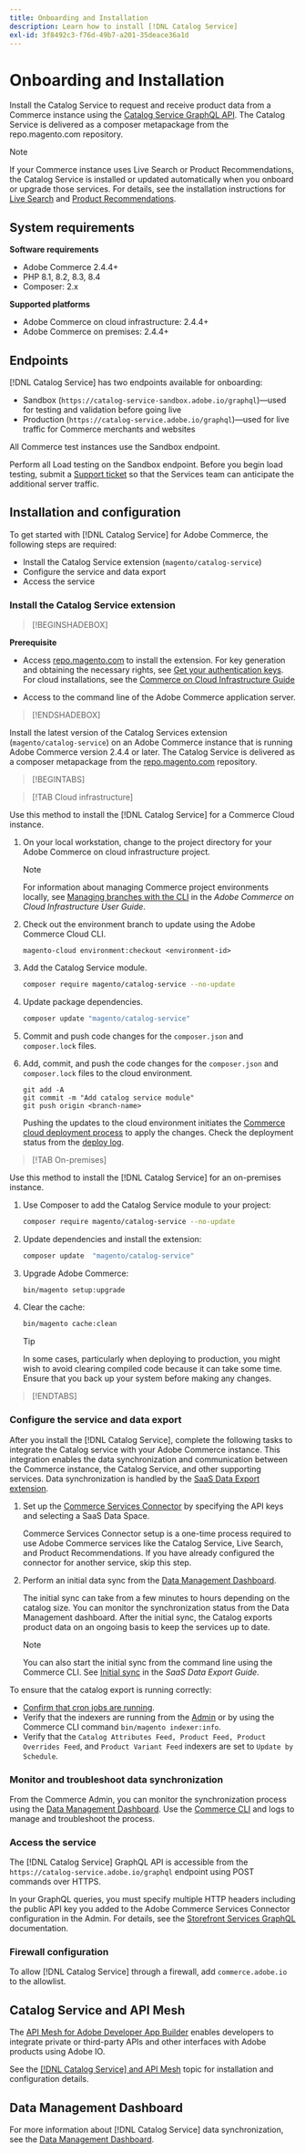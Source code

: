 ```yaml
---
title: Onboarding and Installation
description: Learn how to install [!DNL Catalog Service]
exl-id: 3f8492c3-f76d-49b7-a201-35deace36a1d
---
```

# Onboarding and Installation

Install the Catalog Service to request and receive product data from a Commerce instance using the [Catalog Service GraphQL API](https://developer.adobe.com/commerce/services/graphql/catalog-service/). The Catalog Service is delivered as a composer metapackage from the repo.magento.com repository.

>[!NOTE]
>
>If your Commerce instance uses Live Search or Product Recommendations, the Catalog Service is installed or updated automatically when you onboard or upgrade those services. For details, see the installation instructions for [Live Search](https://experienceleague.adobe.com/en/docs/commerce/live-search/install) and [Product Recommendations](https://experienceleague.adobe.com/en/docs/commerce/product-recommendations/getting-started/install-configure).



## System requirements

**Software requirements**

- Adobe Commerce 2.4.4+
- PHP 8.1, 8.2, 8.3, 8.4
- Composer: 2.x

**Supported platforms**

- Adobe Commerce on cloud infrastructure: 2.4.4+
- Adobe Commerce on premises: 2.4.4+

## Endpoints

[!DNL Catalog Service] has two endpoints available for onboarding:

- Sandbox (`https://catalog-service-sandbox.adobe.io/graphql`)—used for testing and validation before going live
- Production (`https://catalog-service.adobe.io/graphql`)—used for live traffic for Commerce merchants and websites

All Commerce test instances use the Sandbox endpoint.

Perform all Load testing on the Sandbox endpoint. Before you begin load testing, submit a [Support ticket](https://experienceleague.adobe.com/docs/commerce-knowledge-base/kb/help-center-guide/magento-help-center-user-guide.html#submit-ticket) so that the Services team can anticipate the additional server traffic.

## Installation and configuration

To get started with [!DNL Catalog Service] for Adobe Commerce, the following steps are required:

- Install the Catalog Service extension (`magento/catalog-service`)
- Configure the service and data export
- Access the service

### Install the Catalog Service extension

>[!BEGINSHADEBOX]

**Prerequisite**

- Access [repo.magento.com](https://repo.magento.com) to install the extension. For key generation and obtaining the necessary rights, see [Get your authentication keys](https://experienceleague.adobe.com/en/docs/commerce-operations/installation-guide/prerequisites/authentication-keys). For cloud installations, see the [Commerce on Cloud Infrastructure Guide](https://experienceleague.adobe.com/en/docs/commerce-cloud-service/user-guide/develop/authentication-keys)

- Access to the command line of the Adobe Commerce application server.

>[!ENDSHADEBOX]

Install the latest version of the Catalog Services extension (`magento/catalog-service`) on an Adobe Commerce instance that is running Adobe Commerce version 2.4.4 or later. The Catalog Service is delivered as a composer metapackage from the [repo.magento.com](https://repo.magento.com) repository.

>[!BEGINTABS]

>[!TAB Cloud infrastructure]

Use this method to install the [!DNL Catalog Service] for a Commerce Cloud instance.

1. On your local workstation, change to the project directory for your Adobe Commerce on cloud infrastructure project.

   >[!NOTE]
   >
   >For information about managing Commerce project environments locally, see [Managing branches with the CLI](https://experienceleague.adobe.com/en/docs/commerce-cloud-service/user-guide/develop/cli-branches) in the _Adobe Commerce on Cloud Infrastructure User Guide_.

1. Check out the environment branch to update using the Adobe Commerce Cloud CLI.

   ```shell
   magento-cloud environment:checkout <environment-id>
   ```

1. Add the Catalog Service module.

   ```bash
   composer require magento/catalog-service --no-update
   ```

1. Update package dependencies.

   ```bash
   composer update "magento/catalog-service"
   ```

1. Commit and push code changes for the `composer.json` and `composer.lock` files.

1. Add, commit, and push the code changes for the `composer.json` and `composer.lock` files to the cloud environment.

   ```shell
   git add -A
   git commit -m "Add catalog service module"
   git push origin <branch-name>
   ```

   Pushing the updates to the cloud environment initiates the [Commerce cloud deployment process](https://experienceleague.adobe.com/en/docs/commerce-cloud-service/user-guide/develop/deploy/process) to apply the changes. Check the deployment status from the [deploy log](https://experienceleague.adobe.com/en/docs/commerce-cloud-service/user-guide/develop/test/log-locations#deploy-log).

>[!TAB On-premises]

Use this method to install the [!DNL Catalog Service] for an on-premises instance.

1. Use Composer to add the Catalog Service module to your project:

   ```bash
   composer require magento/catalog-service --no-update
   ```

1. Update dependencies and install the extension:

   ```bash
   composer update  "magento/catalog-service"
   ```

1. Upgrade Adobe Commerce:

   ```bash
   bin/magento setup:upgrade
   ```

1. Clear the cache:

   ```bash
   bin/magento cache:clean
   ```

   >[!TIP]
   >
   >In some cases, particularly when deploying to production, you might wish to avoid clearing compiled code because it can take some time. Ensure that you back up your system before making any changes.

>[!ENDTABS]

### Configure the service and data export

After you install the [!DNL Catalog Service], complete the following tasks to integrate the Catalog service with your Adobe Commerce instance. This integration enables the data synchronization and communication between the Commerce instance, the Catalog Service, and other supporting services. Data synchronization is handled by the [SaaS Data Export extension](../data-export/overview.md).

1. Set up the [Commerce Services Connector](https://experienceleague.adobe.com/en/docs/commerce/user-guides/integration-services/saas) by specifying the API keys and selecting a SaaS Data Space.

   Commerce Services Connector setup is a one-time process required to use Adobe Commerce services like the Catalog Service, Live Search, and Product Recommendations. If you have already configured the connector for another service, skip this step.

1. Perform an initial data sync from the [Data Management Dashboard](https://experienceleague.adobe.com/en/docs/commerce-admin/systems/data-transfer/data-dashboard).

   The initial sync can take from a few minutes to hours depending on the catalog size. You can monitor the synchronization status from the Data Management dashboard. After the initial sync, the Catalog exports product data on an ongoing basis to keep the services up to date.

   >[!NOTE]
   >
   >You can also start the initial sync from the command line using the Commerce CLI. See [Initial sync](../data-export/data-export-cli-commands.md#initial-sync) in the _SaaS Data Export Guide_.

To ensure that the catalog export is running correctly:

- [Confirm that cron jobs are running](https://experienceleague.adobe.com/en/docs/commerce-knowledge-base/kb/troubleshooting/miscellaneous/cron-readiness-check-issues).
- Verify that the indexers are running from the [Admin](https://experienceleague.adobe.com/en/docs/commerce-admin/systems/tools/index-management) or by using the Commerce CLI command `bin/magento indexer:info`.
- Verify that the `Catalog Attributes Feed, Product Feed, Product Overrides Feed`, and `Product Variant Feed` indexers are set to `Update by Schedule`.

### Monitor and troubleshoot data synchronization

From the Commerce Admin, you can monitor the synchronization process using the [Data Management Dashboard](https://experienceleague.adobe.com/en/docs/commerce-admin/systems/data-transfer/data-dashboard). Use the [Commerce CLI](../data-export/data-export-cli-commands.md#troubleshooting) and logs to manage and troubleshoot the process.

### Access the service

The [!DNL Catalog Service] GraphQL API is accessible from the ` https://catalog-service.adobe.io/graphql` endpoint using POST commands over HTTPS.

In your GraphQL queries, you must specify multiple HTTP headers including the public API key you added to the Adobe Commerce Services Connector configuration in the Admin. For details, see the [Storefront Services GraphQL](https://developer.adobe.com/commerce/services/graphql/) documentation.

### Firewall configuration

To allow [!DNL Catalog Service] through a firewall, add `commerce.adobe.io` to the allowlist.

## Catalog Service and API Mesh

The [API Mesh for Adobe Developer App Builder](https://developer.adobe.com/graphql-mesh-gateway/gateway/overview/) enables developers to integrate private or third-party APIs and other interfaces with Adobe products using Adobe IO.

See the [[!DNL Catalog Service] and API Mesh](mesh.md) topic for installation and configuration details.

## Data Management Dashboard

For more information about [!DNL Catalog Service] data synchronization, see the [Data Management Dashboard](https://experienceleague.adobe.com/en/docs/commerce-admin/systems/data-transfer/data-dashboard).
